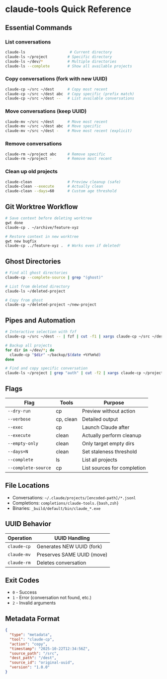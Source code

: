 # claude-tools Quick Reference

## Essential Commands

### List conversations
```bash
claude-ls                    # Current directory
claude-ls ~/project         # Specific directory
claude-ls ~/dev/*           # Multiple directories
claude-ls --complete        # Show all available projects
```

### Copy conversations (fork with new UUID)
```bash
claude-cp ~/src ~/dest      # Copy most recent
claude-cp ~/src ~/dest abc  # Copy specific (prefix match)
claude-cp ~/src ~/dest --   # List available conversations
```

### Move conversations (keep UUID)
```bash
claude-mv ~/src ~/dest      # Move most recent
claude-mv ~/src ~/dest abc  # Move specific
claude-mv ~/src ~/dest -    # Move most recent (explicit)
```

### Remove conversations
```bash
claude-rm ~/project abc     # Remove specific
claude-rm ~/project -       # Remove most recent
```

### Clean up old projects
```bash
claude-clean                # Preview cleanup (safe)
claude-clean --execute      # Actually clean
claude-clean --days=60      # Custom age threshold
```

## Git Worktree Workflow

```bash
# Save context before deleting worktree
gwt done
claude-cp . ~/archive/feature-xyz

# Restore context in new worktree
gwt new bugfix
claude-cp ../feature-xyz .  # Works even if deleted!
```

## Ghost Directories

```bash
# Find all ghost directories
claude-cp --complete-source | grep "(ghost)"

# List from deleted directory
claude-ls ~/deleted-project

# Copy from ghost
claude-cp ~/deleted-project ~/new-project
```

## Pipes and Automation

```bash
# Interactive selection with fzf
claude-cp ~/src ~/dest -- | fzf | cut -f1 | xargs claude-cp ~/src ~/dest

# Backup all projects
for dir in ~/dev/*; do
  claude-cp "$dir" ~/backup/$(date +%Y%m%d)
done

# Find and copy specific conversation
claude-ls ~/project | grep "auth" | cut -f2 | xargs claude-cp ~/project ~/dest
```

## Flags

| Flag | Tools | Purpose |
|------|-------|---------|
| `--dry-run` | cp | Preview without action |
| `--verbose` | cp, clean | Detailed output |
| `--exec` | cp | Launch Claude after |
| `--execute` | clean | Actually perform cleanup |
| `--empty-only` | clean | Only target empty dirs |
| `--days=N` | clean | Set staleness threshold |
| `--complete` | ls | List all projects |
| `--complete-source` | cp | List sources for completion |

## File Locations

- Conversations: `~/.claude/projects/[encoded-path]/*.jsonl`
- Completions: `completions/claude-tools.{bash,zsh}`
- Binaries: `_build/default/bin/claude_*.exe`

## UUID Behavior

| Operation | UUID Handling |
|-----------|--------------|
| `claude-cp` | Generates NEW UUID (fork) |
| `claude-mv` | Preserves SAME UUID (move) |
| `claude-rm` | Deletes conversation |

## Exit Codes

- `0` - Success
- `1` - Error (conversation not found, etc.)
- `2` - Invalid arguments

## Metadata Format

```json
{
  "type": "metadata",
  "tool": "claude-cp",
  "action": "copy",
  "timestamp": "2025-10-22T12:34:56Z",
  "source_path": "/src",
  "dest_path": "/dest",
  "source_id": "original-uuid",
  "version": "1.0.0"
}
```